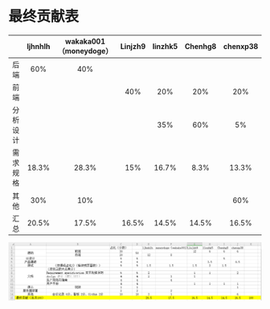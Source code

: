 # 最终贡献表
|                     | ljhnhlh |wakaka001（moneydoge）|Linjzh9|linzhk5|Chenhg8|chenxp38|
| :--------------------------: | :-------: |:-------:|:-------: |:-------:|:-------: |:-------:|
| 后端                   | 60%   |40%|||||
|  前端             |        ||40%|20%|20%|20%|
| 分析设计                  |  |||35%  |60%  |5%  |
|  需求规格                 | 18.3%       |28.3%|15%|16.7%|8.3%|13.3%|
|  其他                 | 30%       |10%||||60%|
|  汇总                 | 20.5%       |17.5%|16.5%|14.5% |14.5% |16.5%|

![贡献表](../../imgsrc/cxp_img/contribution_table2.png)



